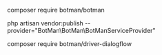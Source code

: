 composer require botman/botman

php artisan vendor:publish --provider="BotMan\BotMan\BotManServiceProvider"

composer require botman/driver-dialogflow

